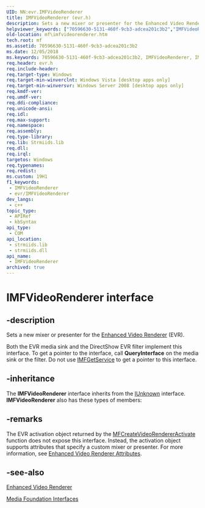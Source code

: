 ```yaml
---
UID: NN:evr.IMFVideoRenderer
title: IMFVideoRenderer (evr.h)
description: Sets a new mixer or presenter for the Enhanced Video Renderer (EVR).
helpviewer_keywords: ["70596630-5131-460f-9cb3-adcea201c3b2","IMFVideoRenderer","IMFVideoRenderer interface [Media Foundation]","IMFVideoRenderer interface [Media Foundation]","described","evr/IMFVideoRenderer","mf.imfvideorenderer"]
old-location: mf\imfvideorenderer.htm
tech.root: mf
ms.assetid: 70596630-5131-460f-9cb3-adcea201c3b2
ms.date: 12/05/2018
ms.keywords: 70596630-5131-460f-9cb3-adcea201c3b2, IMFVideoRenderer, IMFVideoRenderer interface [Media Foundation], IMFVideoRenderer interface [Media Foundation],described, evr/IMFVideoRenderer, mf.imfvideorenderer
req.header: evr.h
req.include-header: 
req.target-type: Windows
req.target-min-winverclnt: Windows Vista [desktop apps only]
req.target-min-winversvr: Windows Server 2008 [desktop apps only]
req.kmdf-ver: 
req.umdf-ver: 
req.ddi-compliance: 
req.unicode-ansi: 
req.idl: 
req.max-support: 
req.namespace: 
req.assembly: 
req.type-library: 
req.lib: Strmiids.lib
req.dll: 
req.irql: 
targetos: Windows
req.typenames: 
req.redist: 
ms.custom: 19H1
f1_keywords:
 - IMFVideoRenderer
 - evr/IMFVideoRenderer
dev_langs:
 - c++
topic_type:
 - APIRef
 - kbSyntax
api_type:
 - COM
api_location:
 - strmiids.lib
 - strmiids.dll
api_name:
 - IMFVideoRenderer
archived: true
---
```


# IMFVideoRenderer interface


## -description

Sets a new mixer or presenter for the <a href="/windows/desktop/medfound/enhanced-video-renderer">Enhanced Video Renderer</a> (EVR).

Both the EVR media sink and the DirectShow EVR filter implement this interface. To get a pointer to the interface, call <b>QueryInterface</b> on the media sink or the filter. Do not use <a href="/windows/desktop/api/mfidl/nn-mfidl-imfgetservice">IMFGetService</a> to get a pointer to this interface.

## -inheritance

The <b>IMFVideoRenderer</b> interface inherits from the <a href="/windows/desktop/api/unknwn/nn-unknwn-iunknown">IUnknown</a> interface. <b>IMFVideoRenderer</b> also has these types of members:

## -remarks

The EVR activation object returned by the <a href="/windows/desktop/api/mfidl/nf-mfidl-mfcreatevideorendereractivate">MFCreateVideoRendererActivate</a> function does not expose this interface. Instead, the activation object supports attributes that specify a custom mixer or presenter. For more information, see <a href="/windows/desktop/medfound/enhanced-video-renderer-attributes">Enhanced Video Renderer Attributes</a>.

## -see-also

<a href="/windows/desktop/medfound/enhanced-video-renderer">Enhanced Video Renderer</a>



<a href="/windows/desktop/medfound/media-foundation-interfaces">Media Foundation Interfaces</a>

